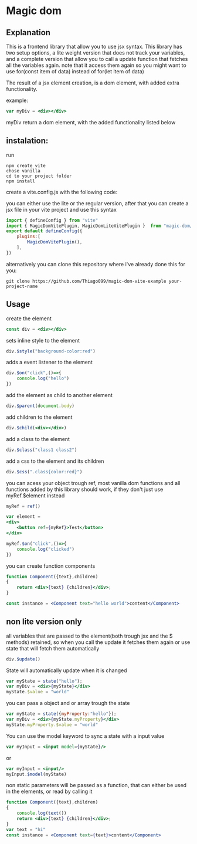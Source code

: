 # Magic dom

## Explanation

This is a frontend library that allow you to use jsx syntax. This library has two setup options, a lite weight version that does not track your variables, and a complete version that allow you to call a update function that fetches all the variables again. note that it access them again so you might want to use for(const item of data) instead of for(let item of data) 

The result of a jsx element creation, is a dom element, with added extra functionality.

example:

```jsx
var myDiv = <div></div>
```

myDiv return a dom element, with the added functionality listed below

## instalation:

run
```
npm create vite
chose vanilla
cd to your project folder
npm install
```
create a vite.config.js with the following code:

you can either use the lite or the regular version, after that you can create a jsx file in your
vite project and use this syntax

```js
import { defineConfig } from "vite"
import { MagicDomVitePlugin, MagicDomLiteVitePlugin }  from "magic-dom/vite-plugin"
export default defineConfig({
    plugins:[
        MagicDomVitePlugin(),
    ],
})
```

alternatively you can clone this repository where i've already done this for you:

```
git clone https://github.com/Thiago099/magic-dom-vite-example your-project-name
```

## Usage

create the element
```jsx
const div = <div></div>
```

sets inline style to the element
```jsx
div.$style("background-color:red")
```

adds a event listener to the element
```jsx
div.$on("click",()=>{
    console.log("hello")
})
```

add the element as child to another element
```jsx
div.$parent(document.body)
```

add children to the element
```jsx
div.$child(<div></div>)
```

add a class to the element
```jsx
div.$class("class1 class2")
```

add a css to the element and its children
```jsx
div.$css(".class{color:red}")
```

you can acess your object trough ref, most vanilla dom functions and all functions added by this library should work,
if they don't just use myRef.$element instead
```jsx
myRef = ref()

var element =
<div>
    <button ref={myRef}>Test</button>
</div>

myRef.$on("click",()=>{
    console.log("clicked")
})
```

you can create function components

```jsx
function Component({text},children)
{
    return <div>{text} {children}</div>;
}

const instance = <Component text="hello world">content</Component>
```

## non lite version only

all variables that are passed to the element(both trough jsx and the $ methods) retained, so when you call
the update it fetches them again or use state that will fetch them automatically
```jsx
div.$update()
```

State will automatically update when it is changed
```jsx
var myState = state("hello");
var myDiv = <div>{myState}</div>
myState.$value = "world"
```

you can pass a object and or array trough the state
```jsx
var myState = state({myProperty:"hello"});
var myDiv = <div>{myState.myProperty}</div>
myState.myProperty.$value = "world"
```

You can use the model keyword to sync a state with a input value
```jsx
var myInput = <input model={myState}/>
```
or 
```jsx
var myInput = <input/>
myInput.$model(myState)
```


non static parameters will be passed as a function, that can either be used in
the elements, or read by calling it

```jsx
function Component({text},children)
{
    console.log(text())
    return <div>{text} {children}</div>;
}
var text = "hi"
const instance = <Component text={text}>content</Component>
```

